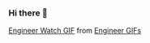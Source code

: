 ### Hi there 👋

<div class="tenor-gif-embed" data-postid="13629562" data-share-method="host" data-width="100%" data-aspect-ratio="1.0"><a href="https://tenor.com/view/engineer-watch-blue-ball-machine-gif-13629562">Engineer Watch GIF</a> from <a href="https://tenor.com/search/engineer-gifs">Engineer GIFs</a></div><script type="text/javascript" async src="https://tenor.com/embed.js"></script>

<!--
**lzicar1/lzicar1** is a ✨ _special_ ✨ repository because its `README.md` (this file) appears on your GitHub profile.

Here are some ideas to get you started:

- 🔭 I’m currently working on ...
- 🌱 I’m currently learning ...
- 👯 I’m looking to collaborate on ...
- 🤔 I’m looking for help with ...
- 💬 Ask me about ...
- 📫 How to reach me: ...
- 😄 Pronouns: ...
- ⚡ Fun fact: ...
-->
